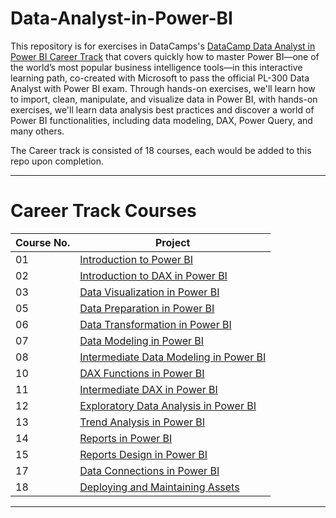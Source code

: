 # Data-Analyst-in-Power-BI


This repository is for exercises in DataCamps's [DataCamp Data Analyst in Power BI Career Track](https://app.datacamp.com/learn/career-tracks/data-analyst-in-power-bi)
that covers quickly how to master Power BI—one of the world’s most popular business intelligence tools—in this interactive learning path, 
co-created with Microsoft to pass the official PL-300 Data Analyst with Power BI exam.
Through hands-on exercises, we'll learn how to import, clean, manipulate, and visualize data in Power BI, with hands-on exercises, we'll learn data analysis 
best practices and discover a world of Power BI functionalities, including data modeling, DAX, Power Query, and many others.

The Career track is consisted of 18 courses, each would be added to this repo upon completion.
___

# Career Track Courses

| Course No.  | Project |
| ---		  | ----    |
| 01		  | [Introduction to Power BI](https://github.com/shrutipitale/Data-Analyst-in-Power-BI/tree/79a97758cc99df0d724081dbe1f932ccb3030911/01-Introduction-to-Power-BI) 				|
| 02 		  | [Introduction to DAX in Power BI](https://github.com/shrutipitale/Data-Analyst-in-Power-BI/tree/ae51e213544b5751d26f65c1f56d6522b84e04e6/02-Introduction-to-DAX-in-Power-BI) 	|
| 03 		  | [Data Visualization in Power BI](https://github.com/shrutipitale/Data-Analyst-in-Power-BI/tree/222ee9a36622cdcc17747c8b3725bf9271382ace/03-Data-Visualization-in-Power-BI)		|
| 05 		  | [Data Preparation in Power BI](https://github.com/shrutipitale/Data-Analyst-in-Power-BI/tree/7ee8c51b42de87640fb31fbda2bc1de836a08e0d/05-Data-Preparation-in-Power-BI) 		|
| 06 		  | [Data Transformation in Power BI]() 																					|
| 07 		  | [Data Modeling in Power BI]() 				|
| 08		  | [Intermediate Data Modeling in Power BI]() 																		|
| 10 		  | [DAX Functions in Power BI]() 																								|
| 11 		  | [Intermediate DAX in Power BI]() 																							|
| 12		  | [Exploratory Data Analysis in Power BI]() 																		|
| 13		  | [Trend Analysis in Power BI]() 																            		|
| 14		  | [Reports in Power BI]() 																		|
| 15  	  | [Reports Design in Power BI]() 																		|
| 17 		  | [Data Connections in Power BI]()																							|
| 18 		  | [Deploying and Maintaining Assets]()																					|
___
